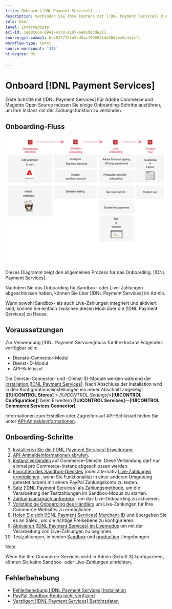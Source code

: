 ```yaml
---
title: Onboard [!DNL Payment Services]
description: Verbinden Sie Ihre Instanz mit [!DNL Payment Services] durch Ausführung einiger Onboarding-Schritte.
role: User
level: Intermediate
exl-id: 1ee8c660-0941-4378-a1d7-ae45de3de211
source-git-commit: bcb817775fe9cd9ac7096931dd40d5ec0c4a5cfc
workflow-type: tm+mt
source-wordcount: '315'
ht-degree: 0%

---
```


# Onboard [!DNL Payment Services]

Erste Schritte mit [!DNL Payment Services] Für Adobe Commerce und Magento Open Source müssen Sie einige Onboarding-Schritte ausführen, um Ihre Instanz mit der Zahlungsfunktion zu verbinden.

## Onboarding-Fluss

![Onboarding-Fluss](assets/onboarding-diagram.svg)

Dieses Diagramm zeigt den allgemeinen Prozess für das Onboarding. [!DNL Payment Services].

Nachdem Sie das Onboarding für Sandbox- oder Live-Zahlungen abgeschlossen haben, können Sie über [!DNL Payment Services] im Admin.

Wenn sowohl Sandbox- als auch Live-Zahlungen integriert und aktiviert sind, können Sie einfach zwischen diesen Modi über die [!DNL Payment Services] zu Hause.

## Voraussetzungen

Zur Verwendung [!DNL Payment Services]muss für Ihre Instanz Folgendes verfügbar sein:

* Dienste-Connector-Modul
* Dienst-ID-Modul
* API-Schlüssel

Die Dienste-Connector- und -Dienst-ID-Module werden während der [Installation [!DNL Payment Services]](install.md). Nach Abschluss der Installation wird in den Konfigurationseinstellungen ein neuer Abschnitt angezeigt (**[!UICONTROL Stores]** > _[!UICONTROL Settings]_>**[!UICONTROL Configuration]**) beim Erweitern **[!UICONTROL Services]**—**[!UICONTROL Commerce Services Connector]**.

Informationen zum Erstellen oder Zugreifen auf API-Schlüssel finden Sie unter [API-Anmeldeinformationen](#obtain-api-credentials).

## Onboarding-Schritte

1. [Installieren Sie die [!DNL Payment Services] Erweiterung](install.md#get-payment-services).
1. [API-Anmeldeinformationen abrufen](connect.md#obtain-api-credentials).
1. [Instanz verbinden](connect.md#configure-commerce-services) auf Commerce-Dienste. Diese Verbindung darf nur einmal pro Commerce-Instanz abgeschlossen werden.
1. [Einrichten des Sandbox-Dienstes](sandbox.md#enable-sandbox-testing) (oder alternativ [Live-Zahlungen ermöglichen](sandbox.md#enable-live-payments) , wenn Sie Funktionalität in einer anderen Umgebung getestet haben) mit einem PayPal Zahlungskonto zu testen.
1. [Satz [!DNL Payment Services] als Zahlungsmethode](production.md#set-payment-services-as-payment-method), um die Verarbeitung der Testzahlungen im Sandbox-Modus zu starten.
1. [Zahlungsanspruch anfordern](production.md#request-payments-entitlement-from-adobe) , um das Live-Onboarding zu aktivieren.
1. [Vollständige Onboarding des Händlers](production.md#complete-merchant-onboarding) um Live-Zahlungen für Ihre Commerce-Websites zu ermöglichen.
1. [Holen Sie sich [!DNL Payment Services] Merchant-ID](production.md#configure-pricing-tier) und übergeben Sie es an Sales , um die richtige Preisebene zu konfigurieren.
1. [Aktivieren [!DNL Payment Services] im Livemodus](production.md#enable-live-payments) um mit der Verarbeitung von Live-Zahlungen zu beginnen.
1. Testzahlungen, in beiden [Sandbox](sandbox.md#test-in-sandbox-environment) und [production](production.md#test-in-production) Umgebungen.

>[!NOTE]
>
>Wenn Sie Ihre Commerce-Services nicht in Admin (Schritt 3) konfigurieren, können Sie keine Sandbox- oder Live-Zahlungen einrichten.

## Fehlerbehebung

* [Fehlerbehebung [!DNL Payment Services] Installation](https://support.magento.com/hc/en-us/articles/4406603542541)
* [PayPal-Sandbox-Konto nicht verifiziert](https://support.magento.com/hc/en-us/articles/4406954952461)
* [Verzögert [!DNL Payment Services] Berichtsdaten](https://support.magento.com/hc/en-us/articles/4406114741517)
